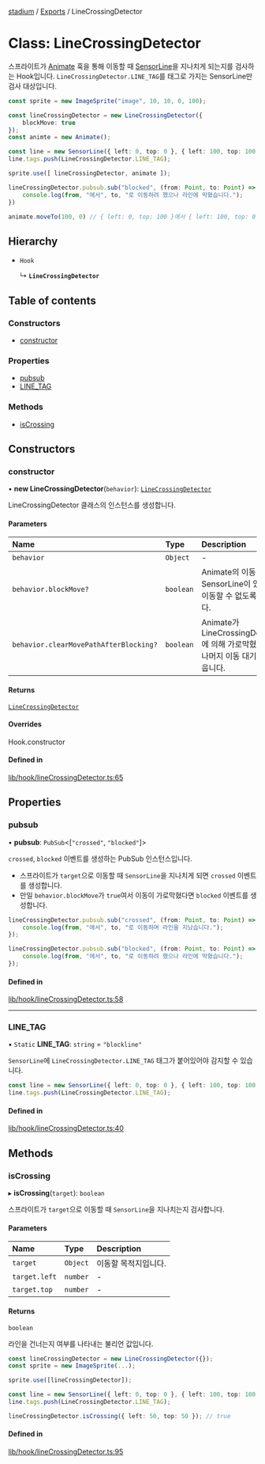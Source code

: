 [stadium](../README.md) / [Exports](../modules.md) / LineCrossingDetector

# Class: LineCrossingDetector

스프라이트가 [Animate](/docs/api/classes/Animate) 훅을 통해 이동할 때 [SensorLine](./docs/api/classes/Animate)을
지나치게 되는지를 검사하는 Hook입니다. `LineCrossingDetector.LINE_TAG`를 태그로 가지는
SensorLine만 검사 대상입니다.

```ts
const sprite = new ImageSprite("image", 10, 10, 0, 100);

const lineCrossingDetector = new LineCrossingDetector({
    blockMove: true
});
const animte = new Animate();

const line = new SensorLine({ left: 0, top: 0 }, { left: 100, top: 100 });
line.tags.push(LineCrossingDetector.LINE_TAG);

sprite.use([ lineCrossingDetector, animate ]);

lineCrossingDetector.pubsub.sub("blocked", (from: Point, to: Point) => {
    console.log(from, "에서", to, "로 이동하려 했으나 라인에 막혔습니다.");
})

animate.moveTo(100, 0) // { left: 0, top: 100 }에서 { left: 100, top: 0 }으로 이동하려 했으나 라인에 막혔습니다.
```

## Hierarchy

- `Hook`

  ↳ **`LineCrossingDetector`**

## Table of contents

### Constructors

- [constructor](LineCrossingDetector.md#constructor)

### Properties

- [pubsub](LineCrossingDetector.md#pubsub)
- [LINE\_TAG](LineCrossingDetector.md#line_tag)

### Methods

- [isCrossing](LineCrossingDetector.md#iscrossing)

## Constructors

### constructor

• **new LineCrossingDetector**(`behavior`): [`LineCrossingDetector`](LineCrossingDetector.md)

LineCrossingDetector 클래스의 인스턴스를 생성합니다.

#### Parameters

| Name | Type | Description |
| :------ | :------ | :------ |
| `behavior` | `Object` | - |
| `behavior.blockMove?` | `boolean` | Animate의 이동 경로에 SensorLine이 있을 때, 이동할 수 없도록 합니다. |
| `behavior.clearMovePathAfterBlocking?` | `boolean` | Animate가 LineCrossingDetector에 의해 가로막혔을 때, 나머지 이동 대기열을 비웁니다. |

#### Returns

[`LineCrossingDetector`](LineCrossingDetector.md)

#### Overrides

Hook.constructor

#### Defined in

[lib/hook/lineCrossingDetector.ts:65](https://github.com/rycont/stadium/blob/7ca00c5/lib/hook/lineCrossingDetector.ts#L65)

## Properties

### pubsub

• **pubsub**: `PubSub`\<[``"crossed"``, ``"blocked"``]\>

`crossed`, `blocked` 이벤트를 생성하는 PubSub 인스턴스입니다.

- 스프라이트가 `target`으로 이동할 때 `SensorLine`을 지나치게 되면 `crossed` 이벤트를 생성합니다.
- 만일 `behavior.blockMove`가 `true`여서 이동이 가로막혔다면 `blocked` 이벤트를 생성합니다.

```ts
lineCrossingDetector.pubsub.sub("crossed", (from: Point, to: Point) => {
    console.log(from, "에서", to, "로 이동하며 라인을 지났습니다.");
});

lineCrossingDetector.pubsub.sub("blocked", (from: Point, to: Point) => {
    console.log(from, "에서", to, "로 이동하려 했으나 라인에 막혔습니다.");
});
```

#### Defined in

[lib/hook/lineCrossingDetector.ts:58](https://github.com/rycont/stadium/blob/7ca00c5/lib/hook/lineCrossingDetector.ts#L58)

___

### LINE\_TAG

▪ `Static` **LINE\_TAG**: `string` = `"blockline"`

`SensorLine`에 `LineCrossingDetector.LINE_TAG` 태그가 붙어있어야 감지할 수 있습니다.

```ts
const line = new SensorLine({ left: 0, top: 0 }, { left: 100, top: 100 });
line.tags.push(LineCrossingDetector.LINE_TAG);
```

#### Defined in

[lib/hook/lineCrossingDetector.ts:40](https://github.com/rycont/stadium/blob/7ca00c5/lib/hook/lineCrossingDetector.ts#L40)

## Methods

### isCrossing

▸ **isCrossing**(`target`): `boolean`

스프라이트가 `target`으로 이동할 때 `SensorLine`을 지나치는지 검사합니다.

#### Parameters

| Name | Type | Description |
| :------ | :------ | :------ |
| `target` | `Object` | 이동할 목적지입니다. |
| `target.left` | `number` | - |
| `target.top` | `number` | - |

#### Returns

`boolean`

라인을 건너는지 여부를 나타내는 불리언 값입니다.

```ts
const lineCrossingDetector = new LineCrossingDetector({});
const sprite = new ImageSprite(...);

sprite.use([lineCrossingDetector]);

const line = new SensorLine({ left: 0, top: 0 }, { left: 100, top: 100 });
line.tags.push(LineCrossingDetector.LINE_TAG);

lineCrossingDetector.isCrossing({ left: 50, top: 50 }); // true
```

#### Defined in

[lib/hook/lineCrossingDetector.ts:95](https://github.com/rycont/stadium/blob/7ca00c5/lib/hook/lineCrossingDetector.ts#L95)
